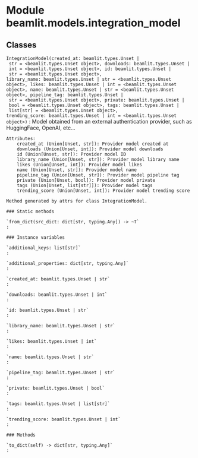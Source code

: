 Module beamlit.models.integration_model
=======================================

Classes
-------

`IntegrationModel(created_at: beamlit.types.Unset | str = <beamlit.types.Unset object>, downloads: beamlit.types.Unset | int = <beamlit.types.Unset object>, id: beamlit.types.Unset | str = <beamlit.types.Unset object>, library_name: beamlit.types.Unset | str = <beamlit.types.Unset object>, likes: beamlit.types.Unset | int = <beamlit.types.Unset object>, name: beamlit.types.Unset | str = <beamlit.types.Unset object>, pipeline_tag: beamlit.types.Unset | str = <beamlit.types.Unset object>, private: beamlit.types.Unset | bool = <beamlit.types.Unset object>, tags: beamlit.types.Unset | list[str] = <beamlit.types.Unset object>, trending_score: beamlit.types.Unset | int = <beamlit.types.Unset object>)`
:   Model obtained from an external authentication provider, such as HuggingFace, OpenAI, etc...
    
    Attributes:
        created_at (Union[Unset, str]): Provider model created at
        downloads (Union[Unset, int]): Provider model downloads
        id (Union[Unset, str]): Provider model ID
        library_name (Union[Unset, str]): Provider model library name
        likes (Union[Unset, int]): Provider model likes
        name (Union[Unset, str]): Provider model name
        pipeline_tag (Union[Unset, str]): Provider model pipeline tag
        private (Union[Unset, bool]): Provider model private
        tags (Union[Unset, list[str]]): Provider model tags
        trending_score (Union[Unset, int]): Provider model trending score
    
    Method generated by attrs for class IntegrationModel.

    ### Static methods

    `from_dict(src_dict: dict[str, typing.Any]) ‑> ~T`
    :

    ### Instance variables

    `additional_keys: list[str]`
    :

    `additional_properties: dict[str, typing.Any]`
    :

    `created_at: beamlit.types.Unset | str`
    :

    `downloads: beamlit.types.Unset | int`
    :

    `id: beamlit.types.Unset | str`
    :

    `library_name: beamlit.types.Unset | str`
    :

    `likes: beamlit.types.Unset | int`
    :

    `name: beamlit.types.Unset | str`
    :

    `pipeline_tag: beamlit.types.Unset | str`
    :

    `private: beamlit.types.Unset | bool`
    :

    `tags: beamlit.types.Unset | list[str]`
    :

    `trending_score: beamlit.types.Unset | int`
    :

    ### Methods

    `to_dict(self) ‑> dict[str, typing.Any]`
    :
